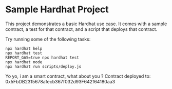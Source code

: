 # Sample Hardhat Project

This project demonstrates a basic Hardhat use case. It comes with a sample contract, a test for that contract, and a script that deploys that contract.

Try running some of the following tasks:

```shell
npx hardhat help
npx hardhat test
REPORT_GAS=true npx hardhat test
npx hardhat node
npx hardhat run scripts/deploy.js
```

Yo yo, i am a smart contract, what about you ?
Contract deployed to:  0x5FbDB2315678afecb367f032d93F642f64180aa3

